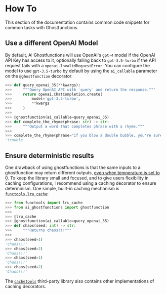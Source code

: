 # How To

This section of the documentation contains common code snippets for common tasks with Ghostfunctions.

## Use a different OpenAI Model

By default, AI Ghostfunctions will use OpenAI's `gpt-4` model if the OpenAI API Key has access to it, optionally falling back to `gpt-3.5-turbo` if the API request fails with a `openai.InvalidRequestError`. You can configure the model to use `gpt-3.5-turbo` by default by using the `ai_callable` parameter on the `@ghostfunction` decorator:

```python
>>> def query_openai_35(**kwargs):
>>>     """Query OpenAI API with `query` and return the response."""
>>>     return openai.ChatCompletion.create(
>>>         model='gpt-3.5-turbo',
>>>         **kwargs
>>>     )
>>>
>>> @ghostfunction(ai_callable=query_openai_35)
>>> def complete_the_rhyme(phrase: str) -> str:
>>>     """Output a word that completes phrase with a rhyme."""
>>>
>>> complete_the_rhyme(phrase="If you blow a double bubble, you're sure to be in")
'trouble'
```

## Ensure deterministic results

One drawback of using ghostfunctions is that the same inputs to a ghostfunction may return different outputs, [even when temperature is set to 0](https://community.openai.com/t/a-question-on-determinism/8185/2). To keep the library small and focused, and to give users flexibility in caching configurations, I recommend using a caching decorator to ensure determinism. One simple, built-in caching mechanism is [`functools.lru_cache`](https://docs.python.org/3/library/functools.html#functools.lru_cache):

```python
>>> from functools import lru_cache
>>> from ai_ghostfunctions import ghostfunction
>>>
>>> @lru_cache
>>> @ghostfunction(ai_callable=query_openai_35)
>>> def chaos(seed: int) -> str:
>>>     """Returns chaos!!!"""
>>>
>>> chaos(seed=1)
'chaos!!!'
>>> chaos(seed=2)
'Chaos!!!'
>>> chaos(seed=1)
'chaos!!!'
>>> chaos(seed=2)
'Chaos!!!'
```

The [`cachetools`](https://cachetools.readthedocs.io/en/latest/]) third-party library also contains other implementations of caching decorators.

